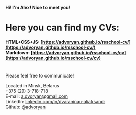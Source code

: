 **Hi! I'm Alex! Nice to meet you!**

# Here you can find my CVs:
**HTML+CSS+JS: [https://advoryan.github.io/rsschool-cv/](https://advoryan.github.io/rsschool-cv/) \
Markdown: [https://advoryan.github.io/rsschool-cv/cv](https://advoryan.github.io/rsschool-cv/cv)**
#

Please feel free to communicate!

Located in Minsk, Belarus \
+375 (29) 3-718-718  
E-mail: [a.dvoryan@gmail.com](mailto:a.dvoryan@gmail.com) \
LinkedIn: [linkedin.com/in/dvaraninau-aliaksandr](https://www.linkedin.com/in/dvaraninau-aliaksandr-49aaab66/) \
Github: [@advoryan](https://github.com/advoryan)